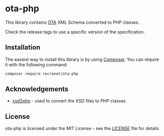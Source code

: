 # ota-php

This library contains [OTA](https://opentravel.org/) XML Schema converted to PHP classes.

Check the release tags to use a specific version of the specification.

## Installation

The easiest way to install this library is by using [Composer](http://getcomposer.org/doc/00-intro.md). You can require it with the following command:

```sh
composer require recranet/ota-php
```

## Acknowledgements

- [xsd2php](https://github.com/goetas-webservices/xsd2php) - used to convert the XSD files to PHP classes

## License

ota-php is licensed under the MIT License - see the [LICENSE][] file for details

[license]: https://github.com/recranet/ota-php/blob/master/LICENSE
